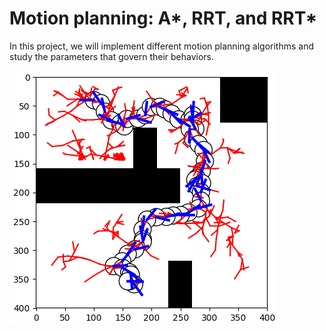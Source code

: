 # Motion planning: A*, RRT, and RRT*

In this project, we will implement different motion planning algorithms and study the parameters that govern their behaviors.

![](Figures/nonholonomic_rrt_seed0_olddistance.png)